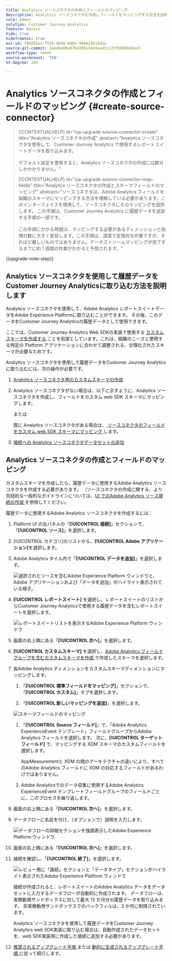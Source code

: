 ```yaml
---
title: Analytics ソースコネクタの作成とフィールドのマッピング
description: Analytics ソースコネクタを作成しフィールドをマッピングする方法を説明します
role: Admin
solution: Customer Journey Analytics
feature: Basics
hide: true
hidefromtoc: true
exl-id: f96565a2-f556-4b45-b88e-984613614d2e
source-git-commit: 1ae4be09a07bd4991342daa43cc23fb966b68aaf
workflow-type: tm+mt
source-wordcount: '758'
ht-degree: 24%

---
```


# Analytics ソースコネクタの作成とフィールドのマッピング {#create-source-connector}

<!-- markdownlint-disable MD034 -->

>[!CONTEXTUALHELP]
>id="cja-upgrade-source-connector-create"
>title="Analytics ソースコネクタの作成"
>abstract="Analytics ソースコネクタを使用して、Customer Journey Analytics で使用するレポートスイートデータを取り込みます。<br><br>デフォルト設定を使用すると、Analytics ソースコネクタの作成には数分しかかかりません。"

<!-- markdownlint-enable MD034 -->

<!-- markdownlint-disable MD034 -->

>[!CONTEXTUALHELP]
>id="cja-upgrade-source-connector-map-fields"
>title="Analytics ソースコネクタの作成とスキーマフィールドのマッピング"
>abstract="ソースコネクタは、Adobe Analytics フィールドを組織のスキーマにマッピングする方法を理解している必要があります。このインターフェイスを使用して、ソースコネクタにそのマッピングを提供します。 この手順は、Customer Journey Analytics に履歴データを追加する手順の一部です。<br><br>この手順にかかる時間は、マッピングする必要があるディメンションと指標の数に大きく依存します。この手順は、退屈で反復的な作業ですが、それほど難しいものではありません。データストリームマッピングが完了するまでに約 1 週間の作業がかかると予想されます。"

<!-- markdownlint-enable MD034 -->

{{upgrade-note-step}}

## Analytics ソースコネクタを使用して履歴データをCustomer Journey Analyticsに取り込む方法を説明します

Analytics ソースコネクタを使用して、Adobe Analytics レポートスイートデータをAdobe Experience Platformに取り込むことができます。 その後、このデータをCustomer Journey Analyticsの履歴データとして使用できます。

ここでは、Customer Journey Analytics Web SDKの実装で使用する [ カスタムスキーマを作成する ](/help/getting-started/cja-upgrade/cja-upgrade-schema-create.md) ことを前提としています。これは、組織のニーズと使用する特定の Platform アプリケーションに合わせて調整される、合理化されたスキーマが必要なためです。

Analytics ソースコネクタを使用して履歴データをCustomer Journey Analyticsに取り込むには、次の操作が必要です。

1. [Analytics ソースコネクタ用のカスタムスキーマの作成](/help/getting-started/cja-upgrade/cja-upgrade-source-connector-schema.md)

1. Analytics ソースコネクタがない場合は、以下に示すように、Analytics ソースコネクタを作成し、フィールドをカスタム web SDK スキーマにマッピングします。

   または

   既に Analytics ソースコネクタがある場合は、[ ソースコネクタのフィールドをカスタム web SDK スキーマにマッピング ](/help/getting-started/cja-upgrade/cja-upgrade-from-source-connector.md) します。

1. [接続への Analytics ソースコネクタデータセットの追加](/help/getting-started/cja-upgrade/cja-upgrade-source-connector-dataset.md)

## Analytics ソースコネクタの作成とフィールドのマッピング

カスタムスキーマを作成したら、履歴データに使用するAdobe Analytics ソースコネクタを作成する必要があります。 （ソースコネクタの作成に関する、より包括的な一般的なガイドラインについては、[UI でのAdobe Analytics ソース接続の作成 ](https://experienceleague.adobe.com/docs/experience-platform/sources/ui-tutorials/create/adobe-applications/analytics.html?lang=ja) を参照してください。

履歴データに使用するAdobe Analytics ソースコネクタを作成するには：

1. Platform UI の左パネルの「**[!UICONTROL 接続]**」セクションで、「**[!UICONTROL ソース]**」を選択します。

1. [!UICONTROL カテゴリ]のリストから、**[!UICONTROL Adobe アプリケーション]**&#x200B;を選択します。

1. Adobe Analytics タイル内で「**[!UICONTROL データを追加]**」を選択します。

   ![ 選択されたソースを含むAdobe Experience Platform ウィンドウと、Adobe アプリケーションおよび「データを追加」がハイライト表示されている様子。](./assets/sources-overview.png)

1. **[!UICONTROL レポートスイート]** を選択し、レポートスイートのリストからCustomer Journey Analyticsで使用する履歴データを含むレポートスイートを選択します。

   ![ レポートスイートリストを表示するAdobe Experience Platform ウィンドウ ](./assets/report-suites.png)

1. 画面の右上隅にある「**[!UICONTROL 次へ]**」を選択します。

1. **[!UICONTROL カスタムスキーマ]** を選択し、[Adobe Analytics フィールドグループを含むカスタムスキーマを作成 ](/help/getting-started/cja-upgrade/cja-upgrade-source-connector-schema.md) で作成したスキーマを選択します。<!-- Deleted this, because I changed this from choosing the default schemawe're pointing them now at the schema they just created: "Adobe Experience Platform  automatically creates the schema and the corresponding dataset to map all standard fields from the selected Adobe Analytics report suite." -->

   <!-- add screenshot -->

1. 各Adobe Analytics ディメンションをカスタムスキーマディメンションにマッピングします。

   1. 「**[!UICONTROL 標準フィールドをマッピング]**」セクションで、「**[!UICONTROL カスタム]**」タブを選択します。

   1. 「**[!UICONTROL 新しいマッピングを追加]**」を選択します。

   ![ スキーマフィールドのマッピング ](assets/schema-mapping.png)

   1. 「**[!UICONTROL Source フィールド]**」で、「Adobe Analytics ExperienceEvent テンプレート」フィールドグループからAdobe Analytics フィールドを選択します。 次に、**[!UICONTROL ターゲットフィールド]** で、マッピングする XDM スキーマのカスタムフィールドを選択します。

      AppMeasurementと XDM の間のアーキテクチャの違いにより、すべてのAdobe Analytics フィールドに XDM の対応するフィールドがあるわけではありません。

   1. Adobe Analyticsでのデータ収集に使用するAdobe Analytics ExperienceEvent テンプレートフィールドグループのフィールドごとに、このプロセスを繰り返します。

1. 画面の右上隅にある「**[!UICONTROL 次へ]**」を選択します。

1. データフローに名前を付け、（オプションで）説明を入力します。

   ![ データフローの詳細セクションを強調表示したAdobe Experience Platform ウィンドウ ](./assets/dataflow-detail.png)

1. 画面の右上隅にある「**[!UICONTROL 次へ]**」を選択します。

1. 接続を確認し、「**[!UICONTROL 終了]**」を選択します。

   ![ レビュー用に「接続」セクションと「データタイプ」セクションがハイライト表示されたAdobe Experience Platform ウィンドウ ](./assets/review.png)

   接続が作成されると、レポートスイートのAdobe Analytics データをデータセットに入力するデータフローが自動的に作成されます。 データフローは、実稼動用サンドボックスに対して最大 13 か月分の履歴データを取り込みます。 非実稼動用サンドボックスでのバックフィルは、3 か月に制限されています。

   Analytics ソースコネクタを使用して履歴データをCustomer Journey Analytics web SDK実装に取り込む場合は、自動作成されたデータセットを、web SDK実装用に作成した接続に追加する必要があります。

1. [ 推奨されるアップグレード手順 ](/help/getting-started/cja-upgrade/cja-upgrade-recommendations.md#recommended-upgrade-steps-for-most-organizations) または [ 動的に生成されるアップグレード手順 ](https://gigazelle.github.io/cja-ttv/) に従って続行します。
